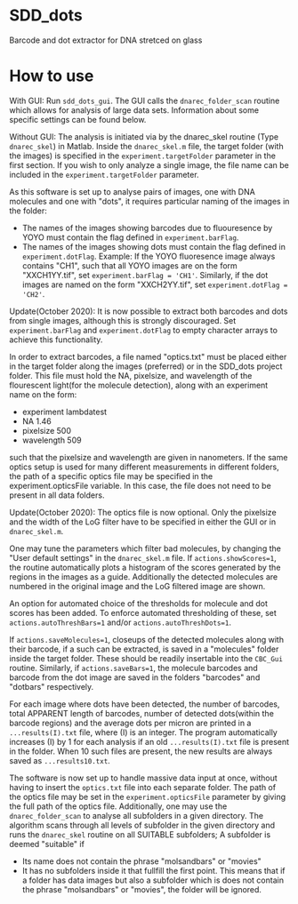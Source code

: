 # SDD_dots
Barcode and dot extractor for DNA stretced on glass

# How to use
With GUI:
Run `sdd_dots_gui`. The GUI calls the `dnarec_folder_scan` routine which allows for analysis of large data sets.
Information about some specific settings can be found below.

Without GUI:
The analysis is initiated via by the dnarec_skel routine (Type `dnarec_skel`) in Matlab.
Inside the `dnarec_skel.m` file, the target folder (with the images) is specified in the `experiment.targetFolder` parameter in the first section.
If you wish to only analyze a single image, the file name can be included in the `experiment.targetFolder` parameter.

As this software is set up to analyse pairs of images, one with DNA molecules and one with "dots", it requires particular naming of the images in the folder:
- The names of the images showing barcodes due to fluouresence by YOYO must contain the flag defined in `experiment.barFlag`.
- The names of the images showing dots must contain the flag defined in `experiment.dotFlag`.
Example: If the YOYO fluoresence image always contains "CH1", such that all YOYO images are on the form "XXCH1YY.tif", set `experiment.barFlag = 'CH1'`.
Similarly, if the dot images are named on the form "XXCH2YY.tif", set `experiment.dotFlag = 'CH2'`.

Update(October 2020): It is now possible to extract both barcodes and dots from single images, although this is strongly discouraged.
Set `experiment.barFlag` and `experiment.dotFlag` to empty character arrays to achieve this functionality.

In order to extract barcodes, a file named "optics.txt" must be placed either in the target folder along the images (preferred) or in the SDD_dots project folder.
This file must hold the NA, pixelsize, and wavelength of the flourescent light(for the molecule detection), along with an experiment name on the form:
- experiment lambdatest
- NA 1.46
- pixelsize 500
- wavelength 509

such that the pixelsize and wavelength are given in nanometers.
If the same optics setup is used for many different measurements in different folders, the path of a specific optics file may be specified in the experiment.opticsFile variable.
In this case, the file does not need to be present in all data folders.

Update(October 2020): The optics file is now optional. Only the pixelsize and the width of the LoG filter have to be specified in either the GUI or in `dnarec_skel.m`.

One may tune the parameters which filter bad molecules, by changing the "User default settings" in the `dnarec_skel.m` file.
If `actions.showScores=1`, the routine automatically plots a histogram of the scores generated by the regions in the images as a guide.
Additionally the detected molecules are numbered in the original image and the LoG filtered image are shown.

An option for automated choice of the thresholds for molecule and dot scores has been added.
To enforce automated thresholding of these, set `actions.autoThreshBars=1` and/or `actions.autoThreshDots=1`.

If `actions.saveMolecules=1`, closeups of the detected molecules along with their barcode, if a such can be extracted, is saved in a "molecules" folder inside the target folder.
These should be readily insertable into the `CBC_Gui` routine. Similarly, if `actions.saveBars=1`, the molecule barcodes and barcode from the dot image are saved in the folders "barcodes" and "dotbars" respectively.

For each image where dots have been detected, the number of barcodes, total APPARENT length of barcodes, number of detected dots(within the barcode regions) and the average dots per micron are printed in a `...results(I).txt` file, where (I) is an integer.
The program automatically increases (I) by 1 for each analysis if an old `...results(I).txt` file is present in the folder. When 10 such files are present, the new results are always saved as `...results10.txt`.

The software is now set up to handle massive data input at once, without having to insert the `optics.txt` file into each separate folder.
The path of the optics file may be set in the `experiment.opticsFile` parameter by giving the full path of the optics file.
Additionally, one may use the `dnarec_folder_scan` to analyse all subfolders in a given directory.
The algorithm scans through all levels of subfolder in the given directory and runs the `dnarec_skel` routine on all SUITABLE subfolders;
A subfolder is deemed "suitable" if
- Its name does not contain the phrase "molsandbars" or "movies"
- It has no subfolders inside it that fullfill the first point.
This means that if a folder has data images but also a subfolder which is does not contain the phrase "molsandbars" or "movies", the folder will be ignored.

